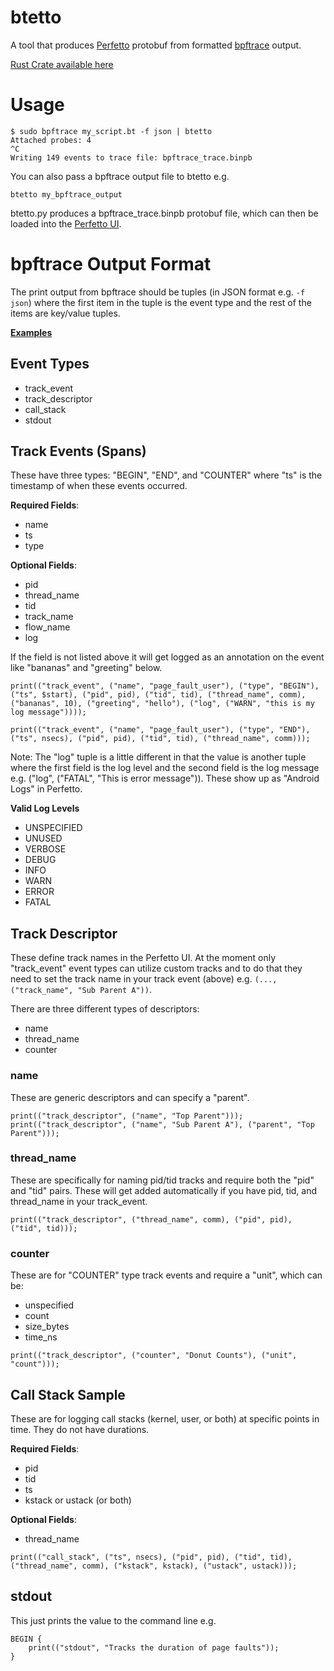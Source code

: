 # btetto

A tool that produces [Perfetto](https://perfetto.dev/) protobuf from formatted [bpftrace](https://github.com/bpftrace/bpftrace) output.

[Rust Crate available here](https://crates.io/crates/btetto)

# Usage
```
$ sudo bpftrace my_script.bt -f json | btetto
Attached probes: 4
^C
Writing 149 events to trace file: bpftrace_trace.binpb
```

You can also pass a bpftrace output file to btetto e.g.
```
btetto my_bpftrace_output
```

btetto.py produces a bpftrace_trace.binpb protobuf file, which can then be loaded into the [Perfetto UI](https://ui.perfetto.dev/).

# bpftrace Output Format
The print output from bpftrace should be tuples (in JSON format e.g. `-f json`) where the first item in the tuple is the event type and the rest of the items are key/value tuples.

[**Examples**](./example_scripts/)

## Event Types
- track_event
- track_descriptor
- call_stack
- stdout

## Track Events (Spans)
These have three types: "BEGIN", "END", and "COUNTER" where "ts" is the timestamp of when these events occurred.

**Required Fields**:
- name
- ts
- type

**Optional Fields**:
- pid
- thread_name
- tid
- track_name
- flow_name
- log

If the field is not listed above it will get logged as an annotation on the event like "bananas" and "greeting" below.

```
print(("track_event", ("name", "page_fault_user"), ("type", "BEGIN"), ("ts", $start), ("pid", pid), ("tid", tid), ("thread_name", comm), ("bananas", 10), ("greeting", "hello"), ("log", ("WARN", "this is my log message"))));
        
print(("track_event", ("name", "page_fault_user"), ("type", "END"), ("ts", nsecs), ("pid", pid), ("tid", tid), ("thread_name", comm)));
```

Note: The "log" tuple is a little different in that the value is another tuple where the first field is the log level and the second field is the log message e.g. ("log", ("FATAL", "This is error message")). These show up as "Android Logs" in Perfetto.

**Valid Log Levels**
- UNSPECIFIED
- UNUSED
- VERBOSE
- DEBUG
- INFO
- WARN
- ERROR
- FATAL

## Track Descriptor
These define track names in the Perfetto UI. At the moment only "track_event" event types can utilize custom tracks and to do that they need to set the track name in your track event (above) e.g. `(..., ("track_name", "Sub Parent A"))`.

There are three different types of descriptors:
- name
- thread_name
- counter

### name
These are generic descriptors and can specify a "parent".

```
print(("track_descriptor", ("name", "Top Parent")));
print(("track_descriptor", ("name", "Sub Parent A"), ("parent", "Top Parent")));
```

### thread_name
These are specifically for naming pid/tid tracks and require both the "pid" and "tid" pairs. These will get added automatically if you have pid, tid, and thread_name in your track_event.

```
print(("track_descriptor", ("thread_name", comm), ("pid", pid), ("tid", tid)));
```

### counter
These are for "COUNTER" type track events and require a "unit", which can be:
- unspecified
- count
- size_bytes
- time_ns

```
print(("track_descriptor", ("counter", "Donut Counts"), ("unit", "count")));
```

## Call Stack Sample
These are for logging call stacks (kernel, user, or both) at specific points in time. They do not have durations.

**Required Fields**:
- pid
- tid
- ts
- kstack or ustack (or both)

**Optional Fields**:
- thread_name

```
print(("call_stack", ("ts", nsecs), ("pid", pid), ("tid", tid), ("thread_name", comm), ("kstack", kstack), ("ustack", ustack)));
```

## stdout

This just prints the value to the command line e.g.
```
BEGIN {
    print(("stdout", "Tracks the duration of page faults"));
}
```
